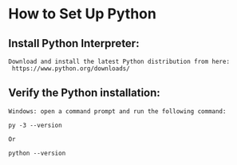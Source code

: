 # How to Set Up Python 

## Install Python Interpreter:
```
Download and install the latest Python distribution from here: 
 https://www.python.org/downloads/
 ```
 
 ## Verify the Python installation:
 ```
Windows: open a command prompt and run the following command:

py -3 --version

Or

python --version

 ``` 
 
 
